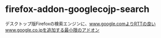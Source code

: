 # firefox-addon-googlecojp-search
デスクトップ版Firefoxの検索エンジンに、www.google.comよりRTTの良いwww.google.co.jpを追加する最小限のアドオン
